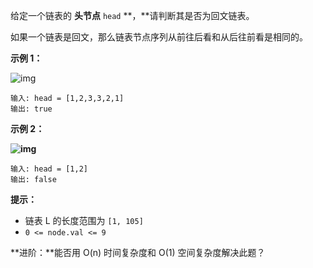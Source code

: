 给定一个链表的 **头节点** `head` **，**请判断其是否为回文链表。

如果一个链表是回文，那么链表节点序列从前往后看和从后往前看是相同的。

 

**示例 1：**

![img](http://www.maymfx.cn/pic/1626421737-LjXceN-image-20211209110054152.png)

```
输入: head = [1,2,3,3,2,1]
输出: true
```

**示例 2：**

**![img](http://www.maymfx.cn/pic/1626422231-wgvnWh-image.png)**

```
输入: head = [1,2]
输出: false
```

 

**提示：**

- 链表 L 的长度范围为 `[1, 105]`
- `0 <= node.val <= 9`

 

**进阶：**能否用 O(n) 时间复杂度和 O(1) 空间复杂度解决此题？





